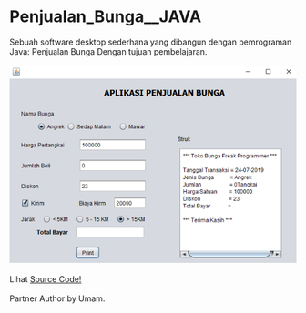 # Penjualan_Bunga__JAVA
Sebuah software desktop sederhana yang dibangun dengan pemrograman Java: Penjualan Bunga
Dengan tujuan pembelajaran. <br><br>
<img src="https://github.com/RizkyKhapidsyah/Penjualan_Bunga__JAVA/blob/master/result/Capture.PNG"><br><br>
Lihat <a href="https://github.com/RizkyKhapidsyah/Penjualan_Bunga__JAVA/blob/master/src/penjualanbunga/bunga.java">Source Code!</a><br><br>
Partner Author by Umam.
